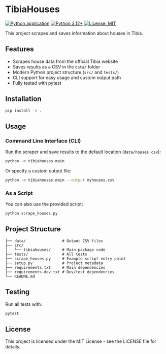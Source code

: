 # TibiaHouses

[![Python application](https://github.com/Ojedalatronico/TibiaHouses/actions/workflows/python-app.yml/badge.svg)](https://github.com/Ojedalatronico/TibiaHouses/actions/workflows/python-app.yml)
[![Python 3.12+](https://img.shields.io/badge/python-3.12+-blue.svg)](https://www.python.org/downloads/)
[![License: MIT](https://img.shields.io/badge/License-MIT-yellow.svg)](https://opensource.org/licenses/MIT)

This project scrapes and saves information about houses in Tibia.

## Features

- Scrapes house data from the official Tibia website
- Saves results as a CSV in the `data/` folder
- Modern Python project structure (`src/` and `tests/`)
- CLI support for easy usage and custom output path
- Fully tested with pytest

## Installation

```bash
pip install -e .
```

## Usage

### Command Line Interface (CLI)

Run the scraper and save results to the default location (`data/houses.csv`):

```bash
python -m tibiahouses.main
```

Or specify a custom output file:

```bash
python -m tibiahouses.main --output myhouses.csv
```

### As a Script

You can also use the provided script:

```bash
python scrape_houses.py
```

## Project Structure

```
├── data/                # Output CSV files
├── src/
│   └── tibiahouses/     # Main package code
├── tests/               # All tests
├── scrape_houses.py     # Example script entry point
├── setup.py             # Project metadata
├── requirements.txt     # Main dependencies
├── requirements-dev.txt # Dev/test dependencies
└── README.md
```

## Testing

Run all tests with:

```bash
pytest
```

## License

This project is licensed under the MIT License - see the LICENSE file for details.
